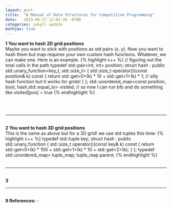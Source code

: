 ```yaml
---
layout: post
title:  "A Manual of Data Structures for Competitive Programming"
date:   2019-06-17 12:01:36 -0700
categories: jekyll update
mathjax: true
---
```

<b>1 You want to hash 2D grid positions</b><br>
Maybe you want to stick with positions as std pairs (x, y). Now you want to hash them but map requires your own custom hash functions. Whatever, we can make one. Here is an example.
{% highlight c++ %}
// figuring out the total cells in the path
typedef std::pair<int, int> position;
struct hash : public std::unary_function<key_t, std::size_t> {
    std::size_t operator()(const position& k) const {
        return std::get<0>(k) * 10 + std::get<1>(k) * 1; // silly hash function but it works for grids!
    }
};
std::unordered_map<const position, bool, hash,std::equal_to<position>> visited;
// so now I can run bfs and do something like visited[pos] = true
{% endhighlight %}

<br>
<br>
<!------------------------------------------------------------------------------------>
<hr>
<br>
<b>2 You want to hash 3D grid positions</b><br>
This is the same as above but for a 3D grid! we use std tuples this time:
{% highlight c++ %}
typedef std::tuple<int, int, int> key;
struct hash : public std::unary_function<key_t, std::size_t> {
    std::size_t operator()(const key& k) const {
        return std::get<0>(k) * 100 + std::get<1>(k) * 10 + std::get<2>(k);
    }
};
typedef std::unordered_map<const key,key,hash,std::equal_to<key>> tuple_map;
tuple_map parent;
{% endhighlight %}
<br>
<br>
<!------------------------------------------------------------------------------------>
<hr>
<br>
<b>3 </b><br>

<!------------------------------------------------------------------------------------>
<hr>
<br>
<b>9 References:</b> 
-
